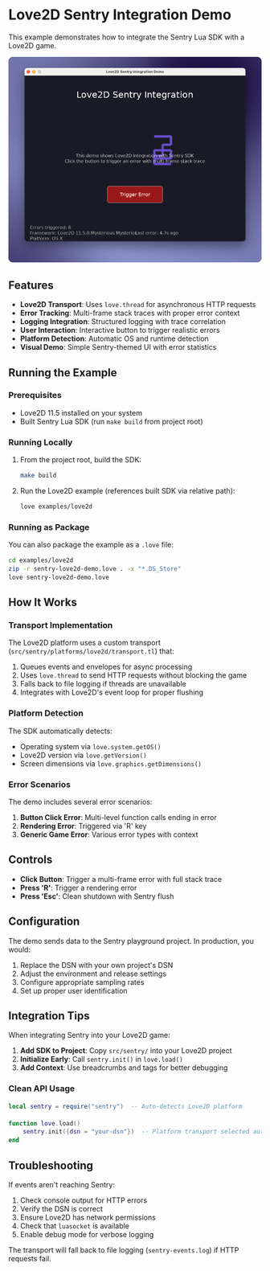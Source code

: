 # Love2D Sentry Integration Demo

This example demonstrates how to integrate the Sentry Lua SDK with a Love2D game.

![Screenshot of this example app](./example-app.png "LÖVE Example App")


## Features

- **Love2D Transport**: Uses `love.thread` for asynchronous HTTP requests
- **Error Tracking**: Multi-frame stack traces with proper error context  
- **Logging Integration**: Structured logging with trace correlation
- **User Interaction**: Interactive button to trigger realistic errors
- **Platform Detection**: Automatic OS and runtime detection
- **Visual Demo**: Simple Sentry-themed UI with error statistics

## Running the Example

### Prerequisites

- Love2D 11.5 installed on your system
- Built Sentry Lua SDK (run `make build` from project root)

### Running Locally

1. From the project root, build the SDK:
   ```bash
   make build
   ```

2. Run the Love2D example (references built SDK via relative path):
   ```bash
   love examples/love2d
   ```

### Running as Package

You can also package the example as a `.love` file:

```bash
cd examples/love2d
zip -r sentry-love2d-demo.love . -x "*.DS_Store"
love sentry-love2d-demo.love
```

## How It Works

### Transport Implementation

The Love2D platform uses a custom transport (`src/sentry/platforms/love2d/transport.tl`) that:

1. Queues events and envelopes for async processing
2. Uses `love.thread` to send HTTP requests without blocking the game
3. Falls back to file logging if threads are unavailable
4. Integrates with Love2D's event loop for proper flushing

### Platform Detection

The SDK automatically detects:
- Operating system via `love.system.getOS()`
- Love2D version via `love.getVersion()`  
- Screen dimensions via `love.graphics.getDimensions()`

### Error Scenarios

The demo includes several error scenarios:

1. **Button Click Error**: Multi-level function calls ending in error
2. **Rendering Error**: Triggered via 'R' key  
3. **Generic Game Error**: Various error types with context

## Controls

- **Click Button**: Trigger a multi-frame error with full stack trace
- **Press 'R'**: Trigger a rendering error
- **Press 'Esc'**: Clean shutdown with Sentry flush

## Configuration

The demo sends data to the Sentry playground project. In production, you would:

1. Replace the DSN with your own project's DSN
2. Adjust the environment and release settings
3. Configure appropriate sampling rates
4. Set up proper user identification

## Integration Tips

When integrating Sentry into your Love2D game:

1. **Add SDK to Project**: Copy `src/sentry/` into your Love2D project
2. **Initialize Early**: Call `sentry.init()` in `love.load()` 
5. **Add Context**: Use breadcrumbs and tags for better debugging

### Clean API Usage
```lua
local sentry = require("sentry")  -- Auto-detects Love2D platform

function love.load()
    sentry.init({dsn = "your-dsn"})  -- Platform transport selected automatically
end
```

## Troubleshooting

If events aren't reaching Sentry:

1. Check console output for HTTP errors
2. Verify the DSN is correct
3. Ensure Love2D has network permissions
4. Check that `luasocket` is available
5. Enable debug mode for verbose logging

The transport will fall back to file logging (`sentry-events.log`) if HTTP requests fail.